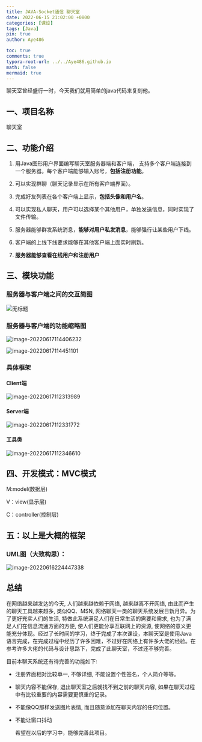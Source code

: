 ```yaml
---
title: JAVA-Socket通信 聊天室 
date: 2022-06-15 21:02:00 +0800
categories: [课设]
tags: [Java]
pin: true
author: Aye486

toc: true
comments: true
typora-root-url: ../../Aye486.github.io
math: false
mermaid: true
---
```


聊天室曾经盛行一时，今天我们就用简单的java代码来复刻他。

## 一、项目名称

聊天室

## 二、功能介绍

1. 用Java图形用户界面编写聊天室服务器端和客户端， 支持多个客户端连接到一个服务器。每个客户端能够输入账号，**包括注册功能**。

2. 可以实现群聊（聊天记录显示在所有客户端界面）。

3. 完成好友列表在各个客户端上显示，**包括头像和用户名**。

4. 可以实现私人聊天，用户可以选择某个其他用户，单独发送信息，同时实现了文件传输。

5. 服务器能够群发系统消息，**能够对用户私发消息**，能够强行让某些用户下线。

6. 客户端的上线下线要求能够在其他客户端上面实时刷新。
7. **服务器能够查看在线用户和注册用户**

## 三、模块功能

### 服务器与客户端之间的交互简图

![无标题](/assets/blog_res/2022-06-15-chartroom.assets/%E6%97%A0%E6%A0%87%E9%A2%98.png)

### 服务器与客户端的功能缩略图

![image-20220617114406232](/assets/blog_res/2022-06-15-chartroom.assets/image-20220617114406232.png)

![image-20220617114451101](/assets/blog_res/2022-06-15-chartroom.assets/image-20220617114451101.png)

### 具体框架

#### Client端

![image-20220617112313989](/assets/blog_res/2022-06-15-chartroom.assets/image-20220617112313989.png)

#### Server端

![image-20220617112331772](/assets/blog_res/2022-06-15-chartroom.assets/image-20220617112331772.png)

#### 工具类

![image-20220617112346610](/assets/blog_res/2022-06-15-chartroom.assets/image-20220617112346610.png)

<!--具体功能其查看其他相关博客-->

## 四、开发模式：MVC模式

M:model(数据层)

V：view(显示层)

C：controller(控制层)

## 五：以上是大概的框架

### UML图（大致构思）：

![image-20220616224447338](/assets/blog_res/2022-06-15-chartroom.assets/image-20220616224447338.png)

## 总结

在网络越来越发达的今天, 人们越来越依赖于网络, 越来越离不开网络, 由此而产生的聊天工具越来越多, 类似QQ、MSN, 网络聊天一类的聊天系统发展日新月异。为了更好充实人们的生活, 特做此系统满足人们在日常生活的需要和需求, 也为了满足人们在信息流通方面的方便, 使人们更能分享互联网上的资源, 使网络的意义更能充分体现。经过了长时间的学习，终于完成了本次课设，本聊天室是使用Java语言完成，在完成过程中经历了许多困难，不过好在网络上有许多大佬的经验。在参考许多大佬的代码与设计思路下，完成了此聊天室，不过还不够完善。

目前本聊天系统还有待完善的功能如下: 

- 注册界面相对比较单一, 不够详细, 不能设置个性签名，个人简介等等。 

- 聊天内容不能保存, 退出聊天室之后就找不到之前的聊天内容, 如果在聊天过程中有比较重要的内容需要更慎重的记录。 

- 不能像QQ那样发送图片表情, 而且随意添加在聊天内容的任何位置。

- 不能让窗口抖动

  希望在以后的学习中，能够完善此项目。